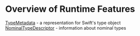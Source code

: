 # Overview of Runtime Features

[TypeMetadata](runtime-metadata.md) - a representation for Swift's type object
[NominalTypeDescriptor](runtime-nominal-type-descriptor.md) - information about nominal types
